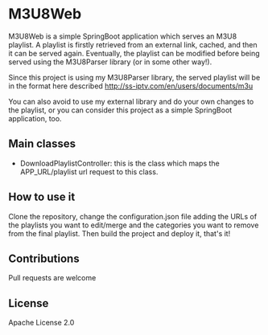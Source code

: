 M3U8Web
=

M3U8Web is a simple SpringBoot application which serves an M3U8 playlist. A playlist is firstly retrieved from an external link, cached, and then it can be served again. Eventually, the playlist can be modified before being served using the M3U8Parser library (or in some other way!).

Since this project is using my M3U8Parser library, the served playlist will be in the format here described http://ss-iptv.com/en/users/documents/m3u

You can also avoid to use my external library and do your own changes to the playlist, or you can consider this project as a simple SpringBoot application, too.

Main classes
-

 - DownloadPlaylistController: this is the class which maps the APP_URL/playlist url request to this class.

How to use it
-
Clone the repository, change the configuration.json file adding the URLs of the playlists you want to edit/merge and the categories you want to remove from the final playlist. Then build the project and deploy it, that's it!

Contributions
-
Pull requests are welcome

License
-
Apache License 2.0

        
